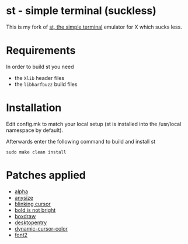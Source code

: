 # st - simple terminal (suckless)

This is my fork of [st, the simple terminal](https://st.suckless.org/) emulator for X which sucks less.


# Requirements

In order to build st you need
- the `Xlib` header files
- the `libharfbuzz` build files


# Installation

Edit config.mk to match your local setup (st is installed into
the /usr/local namespace by default).

Afterwards enter the following command to build and install st

```
sudo make clean install
```

# Patches applied

- [alpha](https://st.suckless.org/patches/alpha/)
- [anysize](https://st.suckless.org/patches/anysize/)
- [blinking cursor](https://st.suckless.org/patches/blinking_cursor/)
- [bold is not bright](https://st.suckless.org/patches/bold-is-not-bright/)
- [boxdraw](https://st.suckless.org/patches/boxdraw/)
- [desktopentry](https://st.suckless.org/patches/desktopentry/)
- [dynamic-cursor-color](https://st.suckless.org/patches/dynamic-cursor-color/)
- [font2](https://st.suckless.org/patches/font2/)